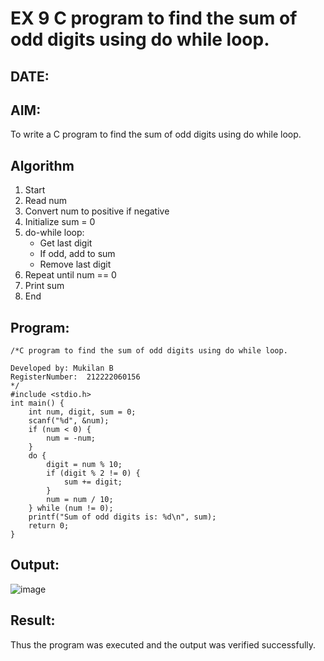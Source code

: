 # EX 9 C program to find the sum of odd digits using do while loop.
## DATE:
## AIM:
To write a C program to find the sum of odd digits using do while loop.

## Algorithm
1. Start  
2. Read num  
3. Convert num to positive if negative  
4. Initialize sum = 0  
5. do-while loop:  
   - Get last digit  
   - If odd, add to sum  
   - Remove last digit  
6. Repeat until num == 0  
7. Print sum  
8. End
## Program:
```
/*C program to find the sum of odd digits using do while loop.

Developed by: Mukilan B
RegisterNumber:  212222060156
*/
#include <stdio.h>
int main() {
    int num, digit, sum = 0;
    scanf("%d", &num);
    if (num < 0) {
        num = -num;
    }
    do {
        digit = num % 10;
        if (digit % 2 != 0) { 
            sum += digit;
        }
        num = num / 10;
    } while (num != 0);
    printf("Sum of odd digits is: %d\n", sum);
    return 0;
}
```

## Output:
![image](https://github.com/user-attachments/assets/be27cf0f-bb71-4c98-8e93-8dfeca6eed02)



## Result:
Thus the program was executed and the output was verified successfully.
